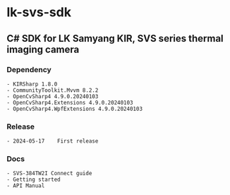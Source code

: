 ﻿# lk-svs-sdk

## C# SDK for LK Samyang KIR, SVS series thermal imaging camera

### Dependency
	- KIRSharp 1.8.0
	- CommunityToolkit.Mvvm 8.2.2
	- OpenCvSharp4 4.9.0.20240103
	- OpenCvSharp4.Extensions 4.9.0.20240103
	- OpenCvSharp4.WpfExtensions 4.9.0.20240103

### Release
	- 2024-05-17	First release

### Docs
	- SVS-384TW2I Connect guide
	- Getting started
	- API Manual